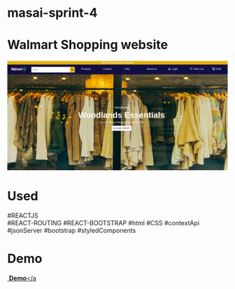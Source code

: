 # masai-sprint-4

# Walmart Shopping website

<img src="https://github.com/gouthamikr/gouthamikr.github.io/blob/master/Images/cart.png?raw=true" alt="walmart"/>

# Used

#REACTJS <br/>
#REACT-ROUTING
#REACT-BOOTSTRAP
#html
#CSS
#contextApi
#jsonServer
#bootstrap
#styledComponents

# Demo
 <a
    class="card-link text-muted"
    href="https://github.com/gouthamikr/gouthamikr.github.io/blob/master/demos/cart.mp4?raw=true"
    target="__blank"
    ><i class="fa fa-external-link"></i>&nbsp;<strong
      >Demo</strong
    ></a
  >
